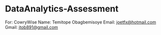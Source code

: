 # DataAnalytics-Assessment
For: CowryWise
Name: Temitope Obagbemisoye
Email: joetfx@hotmail.com
Gmail: jtob891@gmail.com

